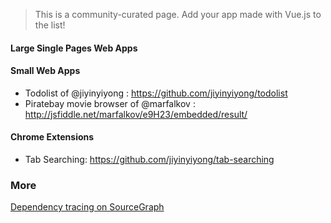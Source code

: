 > This is a community-curated page. Add your app made with Vue.js to the list!

#### Large Single Pages Web Apps

#### Small Web Apps

* Todolist of @jiyinyiyong : https://github.com/jiyinyiyong/todolist
* Piratebay movie browser of @marfalkov : http://jsfiddle.net/marfalkov/e9H23/embedded/result/

#### Chrome Extensions

* Tab Searching: https://github.com/jiyinyiyong/tab-searching

### More

[Dependency tracing on SourceGraph](https://sourcegraph.com/github.com/yyx990803/vue/$network/dependents)